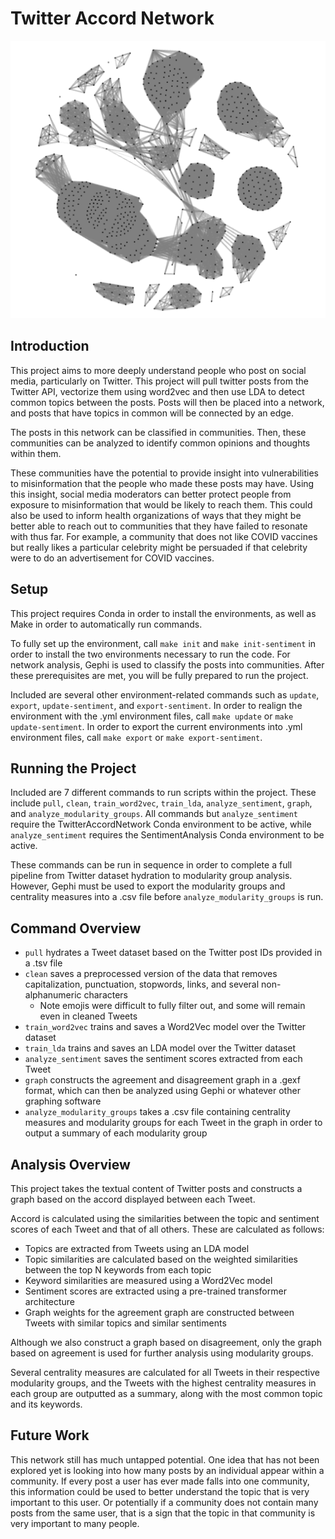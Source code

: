 # Twitter Accord Network

![image of graph](img/graph.png)

## Introduction
This project aims to more deeply understand people who post on social media, particularly on Twitter. This project will pull twitter posts from the Twitter API, vectorize them using word2vec and then use LDA to detect common topics between the posts. Posts will then be placed into a network, and posts that have topics in common will be connected by an edge.

 The posts in this network can be classified in communities. Then, these communities can be analyzed to identify common opinions and thoughts within them. 

These communities have the potential to provide insight into vulnerabilities to misinformation that the people who made these posts may have. Using this insight, social media moderators can better protect people from exposure to misinformation that would be likely to reach them. This could also be used to inform health organizations of ways that they might be better able to reach out to communities that they have failed to resonate with thus far. For example, a community that does not like COVID vaccines but really likes a particular celebrity might be persuaded if that celebrity were to do an advertisement for COVID vaccines. 


## Setup
This project requires Conda in order to install the environments, as well as Make in order to automatically run commands.

To fully set up the environment, call `make init` and `make init-sentiment` in order to install the two environments necessary to run the code. For network analysis, Gephi is used to classify the posts into communities. After these prerequisites are met, you will be fully prepared to run the project.

Included are several other environment-related commands such as `update`, `export`, `update-sentiment`, and `export-sentiment`. In order to realign the environment with the .yml environment files, call `make update` or `make update-sentiment`. In order to export the current environments into .yml environment files, call `make export` or `make export-sentiment`.


## Running the Project
Included are 7 different commands to run scripts within the project. These include `pull`, `clean`, `train_word2vec`, `train_lda`, `analyze_sentiment`, `graph`, and `analyze_modularity_groups`. All commands but `analyze_sentiment` require the TwitterAccordNetwork Conda environment to be active, while `analyze_sentiment` requires the SentimentAnalysis Conda environment to be active.

These commands can be run in sequence in order to complete a full pipeline from Twitter dataset hydration to modularity group analysis. However, Gephi must be used to export the modularity groups and centrality measures into a .csv file before `analyze_modularity_groups` is run.


## Command Overview
* `pull` hydrates a Tweet dataset based on the Twitter post IDs provided in a .tsv file
* `clean` saves a preprocessed version of the data that removes capitalization, punctuation, stopwords, links, and several non-alphanumeric characters
    * Note emojis were difficult to fully filter out, and some will remain even in cleaned Tweets
* `train_word2vec` trains and saves a Word2Vec model over the Twitter dataset
* `train_lda` trains and saves an LDA model over the Twitter dataset
* `analyze_sentiment` saves the sentiment scores extracted from each Tweet
* `graph` constructs the agreement and disagreement graph in a .gexf format, which can then be analyzed using Gephi or whatever other graphing software
* `analyze_modularity_groups` takes a .csv file containing centrality measures and modularity groups for each Tweet in the graph in order to output a summary of each modularity group


## Analysis Overview
This project takes the textual content of Twitter posts and constructs a graph based on the accord displayed between each Tweet.

Accord is calculated using the similarities between the topic and sentiment scores of each Tweet and that of all others. These are calculated as follows:
* Topics are extracted from Tweets using an LDA model
* Topic similarities are calculated based on the weighted similarities between the top N keywords from each topic
* Keyword similarities are measured using a Word2Vec model
* Sentiment scores are extracted using a pre-trained transformer architecture
* Graph weights for the agreement graph are constructed between Tweets with similar topics and similar sentiments

Although we also construct a graph based on disagreement, only the graph based on agreement is used for further analysis using modularity groups.

Several centrality measures are calculated for all Tweets in their respective modularity groups, and the Tweets with the highest centrality measures in each group are outputted as a summary, along with the most common topic and its keywords.


## Future Work
This network still has much untapped potential. One idea that has not been explored yet is looking into how many posts by an individual appear within a community. If every post a user has ever made falls into one community, this information could be used to better understand the topic that is very important to this user. Or potentially if a community does not contain many posts from the same user, that is a sign that the topic in that community is very important to many people.

